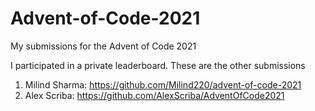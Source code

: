 # Advent-of-Code-2021
My submissions for the Advent of Code 2021


I participated in a private leaderboard. These are the other submissions

1. Milind Sharma: https://github.com/Milind220/advent-of-code-2021
2. Alex Scriba: https://github.com/AlexScriba/AdventOfCode2021
